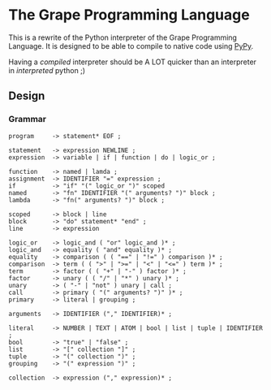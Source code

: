 # The Grape Programming Language

This is a rewrite of the Python interpreter of the Grape Programming Language. It is
designed to be able to compile to native code using [PyPy](https://www.pypy.org).

Having a _compiled_ interpreter should be A LOT quicker than an interpreter in
_interpreted_ python ;)

## Design

### Grammar

```text
program     -> statement* EOF ;

statement   -> expression NEWLINE ;
expression  -> variable | if | function | do | logic_or ;

function    -> named | lamda ;
assignment  -> IDENTIFIER "=" expression ;
if          -> "if" "(" logic_or ")" scoped
named       -> "fn" IDENTIFIER "(" arguments? ")" block ;
lambda      -> "fn(" arguments? ")" block ;

scoped      -> block | line
block       -> "do" statement* "end" ;
line        -> expression

logic_or    -> logic_and ( "or" logic_and )* ;
logic_and   -> equality ( "and" equality )* ;
equality    -> comparison ( ( "==" | "!=" ) comparison )* ;
comparison  -> term ( ( ">" | ">=" | "<" | "<=" ) term )* ;
term        -> factor ( ( "+" | "-" ) factor )* ;
factor      -> unary ( ( "/" | "*" ) unary )* ;
unary       -> ( "-" | "not" ) unary | call ;
call        -> primary ( "(" arguments? ")" )* ;
primary     -> literal | grouping ;

arguments   -> IDENTIFIER ("," IDENTIFIER)* ;

literal     -> NUMBER | TEXT | ATOM | bool | list | tuple | IDENTIFIER ;
bool        -> "true" | "false" ;
list        -> "[" collection "]" ;
tuple       -> "(" collection ")" ;
grouping    -> "(" expression ")" ;

collection  -> expression ("," expression)* ;
```
